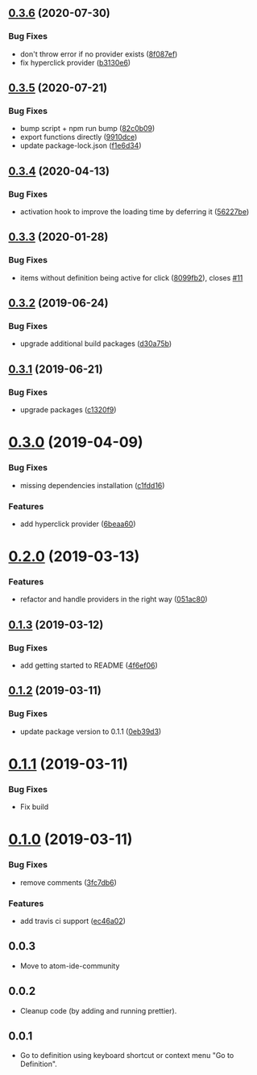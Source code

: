 ## [0.3.6](https://github.com/atom-ide-community/atom-ide-definitions/compare/v0.3.5...v0.3.6) (2020-07-30)


### Bug Fixes

* don't throw error if no provider exists ([8f087ef](https://github.com/atom-ide-community/atom-ide-definitions/commit/8f087ef9fdf6087455eb54a34b81129befd72c90))
* fix hyperclick provider ([b3130e6](https://github.com/atom-ide-community/atom-ide-definitions/commit/b3130e6832cd438593d0d86e9e0113cdf41b7bc1))

## [0.3.5](https://github.com/atom-ide-community/atom-ide-definitions/compare/v0.3.4...v0.3.5) (2020-07-21)


### Bug Fixes

* bump script + npm run bump ([82c0b09](https://github.com/atom-ide-community/atom-ide-definitions/commit/82c0b096d336644093cbfe90a4626267bdf69436))
* export functions directly ([9910dce](https://github.com/atom-ide-community/atom-ide-definitions/commit/9910dced0276f4228481e7d49bb06531073de6b5))
* update package-lock.json ([f1e6d34](https://github.com/atom-ide-community/atom-ide-definitions/commit/f1e6d3400bf013b6bfbe1e20e26c503b033d210f))

## [0.3.4](https://github.com/atom-ide-community/atom-ide-definitions/compare/v0.3.3...v0.3.4) (2020-04-13)

### Bug Fixes

- activation hook to improve the loading time by deferring it ([56227be](https://github.com/atom-ide-community/atom-ide-definitions/commit/56227be))

## [0.3.3](https://github.com/atom-ide-community/atom-ide-definitions/compare/v0.3.2...v0.3.3) (2020-01-28)

### Bug Fixes

- items without definition being active for click ([8099fb2](https://github.com/atom-ide-community/atom-ide-definitions/commit/8099fb2)), closes [#11](https://github.com/atom-ide-community/atom-ide-definitions/issues/11)

## [0.3.2](https://github.com/atom-ide-community/atom-ide-definitions/compare/v0.3.1...v0.3.2) (2019-06-24)

### Bug Fixes

- upgrade additional build packages ([d30a75b](https://github.com/atom-ide-community/atom-ide-definitions/commit/d30a75b))

## [0.3.1](https://github.com/atom-ide-community/atom-ide-definitions/compare/v0.3.0...v0.3.1) (2019-06-21)

### Bug Fixes

- upgrade packages ([c1320f9](https://github.com/atom-ide-community/atom-ide-definitions/commit/c1320f9))

# [0.3.0](https://github.com/atom-ide-community/atom-ide-definitions/compare/v0.2.0...v0.3.0) (2019-04-09)

### Bug Fixes

- missing dependencies installation ([c1fdd16](https://github.com/atom-ide-community/atom-ide-definitions/commit/c1fdd16))

### Features

- add hyperclick provider ([6beaa60](https://github.com/atom-ide-community/atom-ide-definitions/commit/6beaa60))

# [0.2.0](https://github.com/atom-ide-community/atom-ide-definitions/compare/v0.1.3...v0.2.0) (2019-03-13)

### Features

- refactor and handle providers in the right way ([051ac80](https://github.com/atom-ide-community/atom-ide-definitions/commit/051ac80))

## [0.1.3](https://github.com/atom-ide-community/atom-ide-definitions/compare/v0.1.2...v0.1.3) (2019-03-12)

### Bug Fixes

- add getting started to README ([4f6ef06](https://github.com/atom-ide-community/atom-ide-definitions/commit/4f6ef06))

## [0.1.2](https://github.com/atom-ide-community/atom-ide-definitions/compare/v0.1.1...v0.1.2) (2019-03-11)

### Bug Fixes

- update package version to 0.1.1 ([0eb39d3](https://github.com/atom-ide-community/atom-ide-definitions/commit/0eb39d3))

# [0.1.1](https://github.com/atom-ide-community/atom-ide-definitions/compare/v0.1.0...v0.1.1) (2019-03-11)

### Bug Fixes

- Fix build

# [0.1.0](https://github.com/atom-ide-community/atom-ide-definitions/compare/v0.0.3...v0.1.0) (2019-03-11)

### Bug Fixes

- remove comments ([3fc7db6](https://github.com/atom-ide-community/atom-ide-definitions/commit/3fc7db6))

### Features

- add travis ci support ([ec46a02](https://github.com/atom-ide-community/atom-ide-definitions/commit/ec46a02))

## 0.0.3

- Move to atom-ide-community

## 0.0.2

- Cleanup code (by adding and running prettier).

## 0.0.1

- Go to definition using keyboard shortcut or context menu "Go to Definition".
